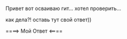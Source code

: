 Привет вот осваиваю гит... хотел проверить...

как дела?! 
оставь тут свой ответ))

====> Мой Ответ <====
